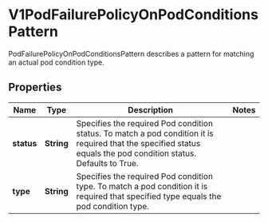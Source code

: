

# V1PodFailurePolicyOnPodConditionsPattern

PodFailurePolicyOnPodConditionsPattern describes a pattern for matching an actual pod condition type.

## Properties

| Name | Type | Description | Notes |
|------------ | ------------- | ------------- | -------------|
|**status** | **String** | Specifies the required Pod condition status. To match a pod condition it is required that the specified status equals the pod condition status. Defaults to True. |  |
|**type** | **String** | Specifies the required Pod condition type. To match a pod condition it is required that specified type equals the pod condition type. |  |



